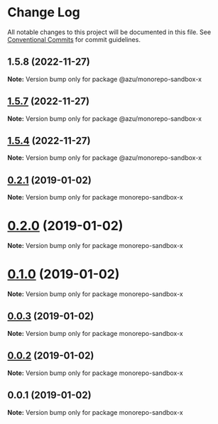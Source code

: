 # Change Log

All notable changes to this project will be documented in this file.
See [Conventional Commits](https://conventionalcommits.org) for commit guidelines.

## 1.5.8 (2022-11-27)

**Note:** Version bump only for package @azu/monorepo-sandbox-x





## [1.5.7](https://github.com/azu/monorepo-sandbox/compare/v1.5.6...v1.5.7) (2022-11-27)

**Note:** Version bump only for package @azu/monorepo-sandbox-x





## [1.5.4](https://github.com/azu/monorepo-sandbox/compare/v1.5.2...v1.5.4) (2022-11-27)

**Note:** Version bump only for package @azu/monorepo-sandbox-x





## [0.2.1](https://github.com/azu/monorepo-sandbox/compare/monorepo-sandbox-x@0.2.0...monorepo-sandbox-x@0.2.1) (2019-01-02)

**Note:** Version bump only for package monorepo-sandbox-x





# [0.2.0](https://github.com/azu/monorepo-sandbox/compare/monorepo-sandbox-x@0.1.0...monorepo-sandbox-x@0.2.0) (2019-01-02)

**Note:** Version bump only for package monorepo-sandbox-x





# [0.1.0](https://github.com/azu/monorepo-sandbox/compare/monorepo-sandbox-x@0.0.1...monorepo-sandbox-x@0.1.0) (2019-01-02)

**Note:** Version bump only for package monorepo-sandbox-x





## [0.0.3](https://github.com/azu/monorepo-sandbox/compare/monorepo-sandbox-x@0.0.1...monorepo-sandbox-x@0.0.3) (2019-01-02)

**Note:** Version bump only for package monorepo-sandbox-x





## [0.0.2](https://github.com/azu/monorepo-sandbox/compare/monorepo-sandbox-x@0.0.1...monorepo-sandbox-x@0.0.2) (2019-01-02)

**Note:** Version bump only for package monorepo-sandbox-x





## 0.0.1 (2019-01-02)

**Note:** Version bump only for package monorepo-sandbox-x

